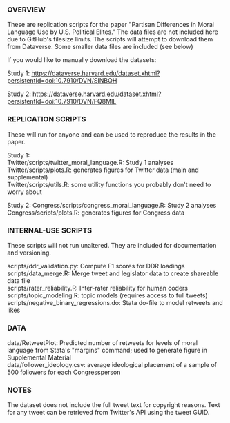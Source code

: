 ### OVERVIEW ###
These are replication scripts for the paper "Partisan Differences in Moral Language Use by U.S. Political Elites."
The data files are not included here due to GitHub's filesize limits. The scripts will attempt to download them from Dataverse.
Some smaller data files are included (see below)

If you would like to manually download the datasets:

Study 1: https://dataverse.harvard.edu/dataset.xhtml?persistentId=doi:10.7910/DVN/SINBQH

Study 2: https://dataverse.harvard.edu/dataset.xhtml?persistentId=doi:10.7910/DVN/FQ8MIL

### REPLICATION SCRIPTS ###
These will run for anyone and can be used to reproduce the results in the paper.  

Study 1:  
Twitter/scripts/twitter_moral_language.R: Study 1 analyses  
Twitter/scripts/plots.R: generates figures for Twitter data (main and supplemental)  
Twitter/scripts/utils.R: some utility functions you probably don't need to worry about 

Study 2:
Congress/scripts/congress_moral_language.R: Study 2 analyses
Congress/scripts/plots.R: generates figures for Congress data

### INTERNAL-USE SCRIPTS ###
These scripts will not run unaltered. They are included for documentation and versioning. 
   
scripts/ddr_validation.py: Compute F1 scores for DDR loadings  
scripts/data_merge.R: Merge tweet and legislator data to create shareable data file  
scripts/rater_reliability.R: Inter-rater reliability for human coders  
scripts/topic_modeling.R: topic models (requires access to full tweets)
scripts/negative_binary_regressions.do: Stata do-file to model retweets and likes  

### DATA ###
data/RetweetPlot: Predicted number of retweets for levels of moral language from Stata's "margins" command; used to generate figure in Supplemental Material  
data/follower_ideology.csv: average ideological placement of a sample of 500 followers for each Congressperson

### NOTES ###
The dataset does not include the full tweet text for copyright reasons. Text for any tweet can be retrieved from Twitter's
API using the tweet GUID.
